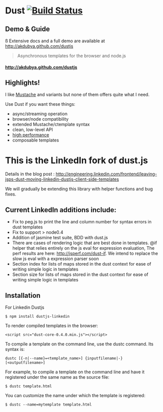 Dust  [![Build Status](https://secure.travis-ci.org/linkedin/dustjs.png)](http://travis-ci.org/linkedin/dustjs)
====

Demo & Guide
------------
ß
Extensive docs and a full demo are available at <http://akdubya.github.com/dustjs>


> Asynchronous templates for the browser and node.js

#### <http://akdubya.github.com/dustjs> #

Highlights!
----

I like [Mustache](http://mustache.github.com) and variants but none of them offers quite what I need.

Use Dust if you want these things:

* async/streaming operation
* browser/node compatibility
* extended Mustache/ctemplate syntax
* clean, low-level API
* [high performance](http://akdubya.github.com/dustjs/benchmark/index.html)
* composable templates


This is the LinkedIn fork of dust.js
====================================

Details in the blog post : http://engineering.linkedin.com/frontend/leaving-jsps-dust-moving-linkedin-dustjs-client-side-templates

We will gradually be extending this library with helper functions and bug fixes. 

Current LinkedIn additions include:
--------------------------

* Fix to peg.js to print the line and column number for syntax errors in dust templates
* Fix to support > node0.4 
* Addition of jasmine test suite, BDD with dust.js 
* There are cases of rendering logic that are best done in templates. @if helper that relies entirely on the js eval for expression evaluation, The perf results are here: <http://jsperf.com/dust-if>. We intend to replace the slow js eval with a expression parser soon 
* Section index for lists of maps stored in the dust context for ease of writing simple logic in templates
* Section size for lists of maps stored in the dust context for ease of  writing simple logic in templates

Installation
------------

For Linkedin Dustjs

    $ npm install dustjs-linkedin

To render compiled templates in the browser:

    <script src="dust-core-0.4.0.min.js"></script>

To compile a template on the command line, use the dustc command.
Its syntax is:

    dustc [{-n|--name}=<template_name>] {inputfilename|-} [<outputfilename>]

For example, to compile a template on the command line and have it
registered under the same name as the source file:

    $ dustc template.html

You can customize the name under which the template is registered:

    $ dustc --name=mytemplate template.html